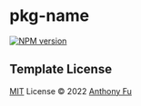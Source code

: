 # pkg-name

[![NPM version](https://img.shields.io/npm/v/pkg-name?color=a1b858&label=)](https://www.npmjs.com/package/pkg-name)

## Template License

[MIT](./LICENSE) License © 2022 [Anthony Fu](https://github.com/antfu)
